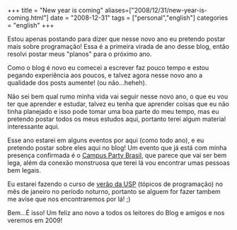 +++
title = "New year is coming"
aliases=["2008/12/31/new-year-is-coming.html"]
date = "2008-12-31"
tags = ["personal","english"]
categories = "english"
+++

Estou apenas postando para dizer que nesse novo ano eu pretendo postar
mais sobre programação! Essa é a primeira virada de ano desse blog,
então resolvi postar meus "planos" para o próximo ano.

Como o blog é novo eu comecei a escrever faz pouco tempo e estou
pegando experiência aos poucos, e talvez agora nesse novo ano a
qualidade dos posts aumente! (ou não...heheh).

Não sei bem qual rumo minha vida vai seguir nesse novo ano, o que eu
vou ter que aprender e estudar, talvez eu tenha que aprender coisas
que eu não tinha planejado e isso pode tomar uma boa parte do meu
tempo, mas eu pretendo postar todos os meus estudos aqui, portanto
terei algum material interessante aqui.

Esse ano estarei em alguns eventos por aqui (como todo ano), e eu
pretendo postar sobre eles aqui no blog! Um evento que já está com
minha presença confirmada é o
[Campus Party Brasil](http://campusparty.com.br/index.php/oevento.html "Campus Party"),
que parece que vai ser bem lega, além da conexão monstruosa que terei
lá vou encontrar umas pessoas bem legais.

Eu estarei fazendo o curso de
[verão da USP](http://www.ime.usp.br/~verao/index.php?secao=difusao&amp;anoID=1&amp; "Curso de verão do IME/USP")
(tópicos de programação) no mês de janeiro no período noturno,
portanto se alguem for fazer tambem me avise que nos encontraremos por
lá! ;)

Bem...É isso! Um feliz ano novo a todos os leitores do Blog e amigos e
nos veremos em 2009!
